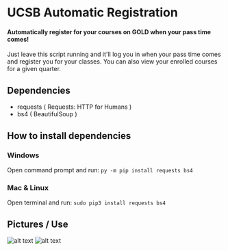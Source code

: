 # UCSB Automatic Registration
#### Automatically register for your courses on GOLD when your pass time comes!
Just leave this script running and it'll log you in when your pass time comes and register you for your classes.
You can also view your enrolled courses for a given quarter.


## Dependencies
- requests ( Requests: HTTP for Humans )
- bs4 ( BeautifulSoup )


## How to install dependencies
### Windows
Open command prompt and run: `py -m pip install requests bs4`

### Mac & Linux
Open terminal and run: `sudo pip3 install requests bs4`


## Pictures / Use
![alt text](http://oi63.tinypic.com/egy0rt.jpg "Display courses")
![alt text](http://oi63.tinypic.com/33nj5w5.jpg "Waiting to register")

